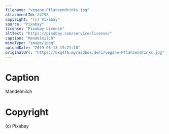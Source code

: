 ```yaml
---
filename: "vegane-Pflanzendrinks.jpg"
attachmentId: 24798
copyright: "(c) Pixabay"
source: "Pixabay"
license: "Pixabay License"
altText: "https://pixabay.com/service/license/"
caption: "Mandelmilch"
mimeType: "image/jpeg"
uploadDate: "2019-05-13 19:21:18"
originalUrl: "https://bxq4fb.myraidbox.de/i/vegane-Pflanzendrinks.jpg"
---
```


# Caption

Mandelmilch

# Copyright

(c) Pixabay

